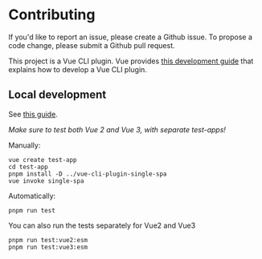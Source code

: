 # Contributing

If you'd like to report an issue, please create a Github issue. To propose a code change, please submit a Github pull request.

This project is a Vue CLI plugin. Vue provides [this development guide](https://cli.vuejs.org/dev-guide/plugin-dev.html) that explains how to develop a Vue CLI plugin.

## Local development

See [this guide](https://cli.vuejs.org/dev-guide/plugin-dev.html#installing-plugin-locally).

_Make sure to test both Vue 2 and Vue 3, with separate test-apps!_

Manually:

```
vue create test-app
cd test-app
pnpm install -D ../vue-cli-plugin-single-spa
vue invoke single-spa
```

Automatically:

```
pnpm run test
```

You can also run the tests separately for Vue2 and Vue3

```
pnpm run test:vue2:esm
pnpm run test:vue3:esm
```

